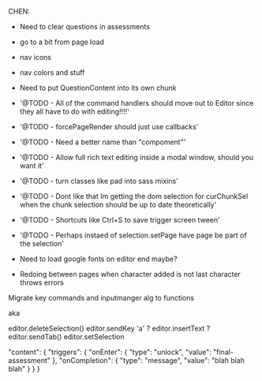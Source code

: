 CHEN:
* Need to clear questions in assessments
* go to a bit from page load
* nav icons
* nav colors and stuff
* Need to put QuestionContent into its own chunk






* '@TODO - All of the command handlers should move out to Editor since they all have to do with editing!!!!'
* '@TODO - forcePageRender should just use callbacks'
* '@TODO - Need a better name than "compoment"'
* '@TODO - Allow full rich text editing inside a modal window, should you want it'
* '@TODO - turn classes like pad into sass mixins'
* '@TODO - Dont like that Im getting the dom selection for curChunkSel when the chunk selection should be up to date theoretically'
* '@TODO - Shortcuts like Ctrl+S to save trigger screen tween'
* '@TODO - Perhaps instaed of selection.setPage have page be part of the selection'
* Need to load google fonts on editor end maybe?
* Redoing between pages when character added is not last character throws errors

Migrate key commands and inputmanger alg to functions

aka

editor.deleteSelection()
editor.sendKey 'a' ?
editor.insertText ?
editor.sendTab()
editor.setSelection



"content": {
	"triggers": {
		"onEnter": {
			"type": "unlock",
			"value": "final-assessment"
		},
		"onCompletion": {
			"type": "message",
			"value": "blah blah blah"
		}
	}
}